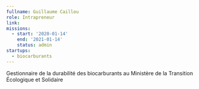 ```yaml
---
fullname: Guillaume Caillou
role: Intrapreneur
link: 
missions:
  - start: '2020-01-14'
    end: '2021-01-14'
    status: admin
startups:
  - biocarburants
---
```

Gestionnaire de la durabilité des biocarburants au Ministère de la Transition Écologique et Solidaire
